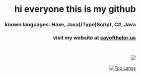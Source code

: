 <h1 align="right">hi everyone this is my github</h1>

<h3 align="right">known languages: Haxe, Java(/Type)Script, C#, Java</h3>

<h3 align="right">visit my website at <a href="https://sayofthelor.us">sayofthelor.us</a></h3>
  
<br />
<div align="right">
  
  [![](https://img.shields.io/static/v1?label=Sponsor&message=%E2%9D%A4&logo=GitHub&color=%23fe8e86)](https://github.com/sponsors/sayofthelor)
  <br />
  <br />
  [![Top Langs](https://github-readme-stats.vercel.app/api/top-langs/?username=sayofthelor&theme=transparent&layout=donut&hide=c)](https://github.com/anuraghazra/github-readme-stats)
</div>
<!-- i hid C because i don't really code in it and like 99% of it just comes from libvlc deps in old psych engine repos -->
